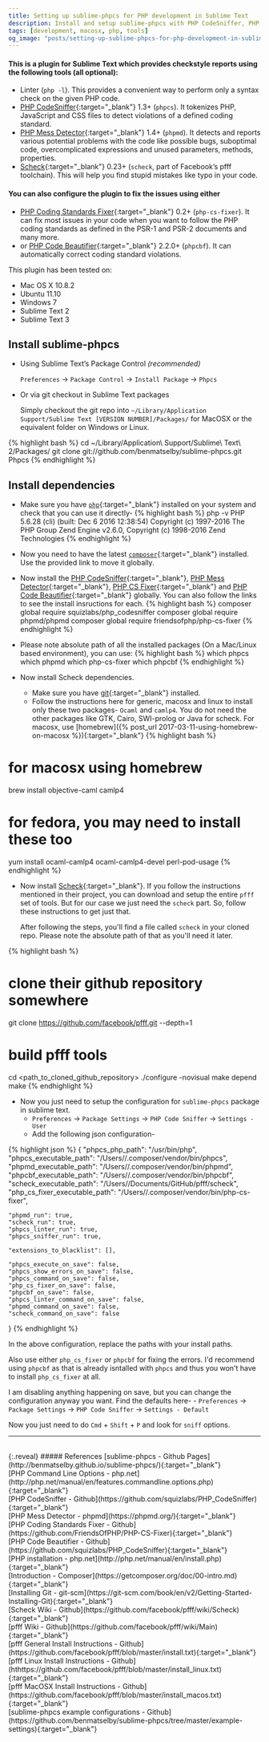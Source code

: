 ```yaml
---
title: Setting up sublime-phpcs for PHP development in Sublime Text
description: Install and setup sublime-phpcs with PHP CodeSniffer, PHP Coding Standard Fixer, Linter, Mess Detector and scheck from fb/pfff for Sublime Text 3
tags: [development, macosx, php, tools]
og_image: "posts/setting-up-sublime-phpcs-for-php-development-in-sublime-text/phpcs.jpg"
---
```



#### This is a plugin for Sublime Text which provides checkstyle reports using the following tools (all optional):
* Linter (`php -l`). This provides a convenient way to perform only a syntax check on the given PHP code.
* [PHP CodeSniffer](https://github.com/squizlabs/PHP_CodeSniffer){:target="_blank"} 1.3+ (`phpcs`). It tokenizes PHP, JavaScript and CSS files to detect violations of a defined coding standard.
* [PHP Mess Detector](https://phpmd.org/){:target="_blank"} 1.4+ (`phpmd`). It detects and reports various potential problems with the code like possible bugs, suboptimal code, overcomplicated expressions and unused parameters, methods, properties.
* [Scheck](https://github.com/facebook/pfff/wiki/Scheck){:target="_blank"} 0.23+ (`scheck`, part of Facebook’s pfff toolchain). This will help you find stupid mistakes like typo in your code.

#### You can also configure the plugin to fix the issues using either
* [PHP Coding Standards Fixer](https://github.com/FriendsOfPHP/PHP-CS-Fixer){:target="_blank"} 0.2+ (`php-cs-fixer`). It can fix most issues in your code when you want to follow the PHP coding standards as defined in the PSR-1 and PSR-2 documents and many more.
* or [PHP Code Beautifier](https://github.com/squizlabs/PHP_CodeSniffer){:target="_blank"} 2.2.0+ (`phpcbf`). It can automatically correct coding standard violations.

This plugin has been tested on:
* Mac OS X 10.8.2
* Ubuntu 11.10
* Windows 7
* Sublime Text 2
* Sublime Text 3

## Install sublime-phpcs

* Using Sublime Text’s Package Control _(recommended)_ 
  
  `Preferences` -> `Package Control` -> `Install Package` -> `Phpcs`

* Or via git checkout in Sublime Text packages
  
  Simply checkout the git repo into `~/Library/Application Support/Sublime Text [VERSION NUMBER]/Packages/` for MacOSX or the equivalent folder on Windows or Linux.

{% highlight bash %}
cd ~/Library/Application\ Support/Sublime\ Text\ 2/Packages/
git clone git://github.com/benmatselby/sublime-phpcs.git Phpcs
{% endhighlight %}


## Install dependencies

* Make sure you have [`php`](http://php.net/manual/en/install.php){:target="_blank"} installed on your system and check that you can use it directly-
{% highlight bash %}
php -v
    PHP 5.6.28 (cli) (built: Dec  6 2016 12:38:54)
    Copyright (c) 1997-2016 The PHP Group
    Zend Engine v2.6.0, Copyright (c) 1998-2016 Zend Technologies
{% endhighlight %}

* Now you need to have the latest [`composer`](https://getcomposer.org/doc/00-intro.md){:target="_blank"} installed. Use the provided link to move it globally.
* Now install the [PHP CodeSniffer](https://github.com/squizlabs/PHP_CodeSniffer){:target="_blank"}, [PHP Mess Detector](https://phpmd.org/){:target="_blank"}, [PHP CS Fixer](https://github.com/FriendsOfPHP/PHP-CS-Fixer){:target="_blank"} and [PHP Code Beautifier](https://github.com/squizlabs/PHP_CodeSniffer){:target="_blank"} globally. You can also follow the links to see the install insructions for each.
{% highlight bash %}
composer global require squizlabs/php_codesniffer
composer global require phpmd/phpmd
composer global require friendsofphp/php-cs-fixer
{% endhighlight %}

* Please note absolute path of all the installed packages (On a Mac/Linux based environment), you can use:
{% highlight bash %}
which phpcs
which phpmd
which php-cs-fixer
which phpcbf
{% endhighlight %}

* Now install Scheck dependencies. 
    - Make sure you have [git](https://git-scm.com/book/en/v2/Getting-Started-Installing-Git){:target="_blank"} installed.
    - Follow the instructions here for generic, macosx and linux to install only these two packages- `Ocaml` and `camlp4`. You do not need the other packages like GTK, Cairo, SWI-prolog or Java for scheck.
      For macosx, use [homebrew]({% post_url 2017-03-11-using-homebrew-on-macosx %}){:target="_blank"}
{% highlight bash %}
# for macosx using homebrew
brew install objective-caml camlp4

# for fedora, you may need to install these too
yum install ocaml-camlp4 ocaml-camlp4-devel perl-pod-usage
{% endhighlight %}
    

* Now install [Scheck](https://github.com/facebook/pfff/wiki/Main#install){:target="_blank"}. If you follow the instructions mentioned in their project, you can download and setup the entire `pfff` set of tools. But for our case we just need the `scheck` part. So, follow these instructions to get just that.

  After following the steps, you'll find a file called `scheck` in your cloned repo. Please note the absolute path of that as you'll need it later.

{% highlight bash %}
# clone their github repository somewhere
git clone https://github.com/facebook/pfff.git --depth=1

# build pfff tools
cd <path_to_cloned_github_repository>
./configure -novisual
make depend
make
{% endhighlight %}

* Now you just need to setup the configuration for `sublime-phpcs` package in sublime text.
    - `Preferences` -> `Package Settings` -> `PHP Code Sniffer` -> `Settings - User`
    - Add the following json configuration-
    
{% highlight json %}
{
    "phpcs_php_path": "/usr/bin/php",
    "phpcs_executable_path": "/Users/<username>/.composer/vendor/bin/phpcs",
    "phpmd_executable_path": "/Users/<username>/.composer/vendor/bin/phpmd",
  "phpcbf_executable_path": "/Users/<username>/.composer/vendor/bin/phpcbf",
    "scheck_executable_path": "/Users/<username>/Documents/GitHub/pfff/scheck",
    "php_cs_fixer_executable_path": "/Users/<username>/.composer/vendor/bin/php-cs-fixer",

    "phpmd_run": true,
    "scheck_run": true,
    "phpcs_linter_run": true,
    "phpcs_sniffer_run": true,

    "extensions_to_blacklist": [],

    "phpcs_execute_on_save": false,
    "phpcs_show_errors_on_save": false,
    "phpcs_command_on_save": false,
    "php_cs_fixer_on_save": false,
    "phpcbf_on_save": false,
    "phpcs_linter_command_on_save": false,
    "phpmd_command_on_save": false,
    "scheck_command_on_save": false
}
{% endhighlight %}

In the above configuration, replace the paths with your install paths.

Also use either `php_cs_fixer` or `phpcbf` for fixing the errors. I'd recommend using `phpcbf` as that is already isntalled with `phpcs` and thus you won't have to install `php_cs_fixer` at all.

I am disabling anything happening on save, but you can change the configuration anyway you want. Find the defaults here-
    - `Preferences` -> `Package Settings` -> `PHP Code Sniffer` -> `Settings - Default`

Now you just need to do `Cmd` + `Shift` + `P` and look for `sniff` options.


---
<br>
{:.reveal}
##### References
[sublime-phpcs - Github Pages](http://benmatselby.github.io/sublime-phpcs/){:target="_blank"}
<br>
[PHP Command Line Options - php.net](http://php.net/manual/en/features.commandline.options.php){:target="_blank"}
<br>
[PHP CodeSniffer - Github](https://github.com/squizlabs/PHP_CodeSniffer){:target="_blank"}
<br>
[PHP Mess Detector - phpmd](https://phpmd.org/){:target="_blank"}
<br>
[PHP Coding Standards Fixer - Github](https://github.com/FriendsOfPHP/PHP-CS-Fixer){:target="_blank"}
<br>
[PHP Code Beautifier - Github](https://github.com/squizlabs/PHP_CodeSniffer){:target="_blank"}
<br>
[PHP installation - php.net](http://php.net/manual/en/install.php){:target="_blank"}
<br>
[Introduction - Composer](https://getcomposer.org/doc/00-intro.md){:target="_blank"}
<br>
[Installing Git - git-scm](https://git-scm.com/book/en/v2/Getting-Started-Installing-Git){:target="_blank"}
<br>
[Scheck Wiki - Github](https://github.com/facebook/pfff/wiki/Scheck){:target="_blank"}
<br>
[pfff Wiki - Github](https://github.com/facebook/pfff/wiki/Main){:target="_blank"} 
<br>
[pfff General Install Instructions - Github](https://github.com/facebook/pfff/blob/master/install.txt){:target="_blank"}
<br>
[pfff Linux Install Instructions - Github](hthttps://github.com/facebook/pfff/blob/master/install_linux.txt){:target="_blank"} 
<br>
[pfff MacOSX Install Instructions - Github](https://github.com/facebook/pfff/blob/master/install_macos.txt){:target="_blank"} 
<br>
[sublime-phpcs example configurations - Github](https://github.com/benmatselby/sublime-phpcs/tree/master/example-settings){:target="_blank"}